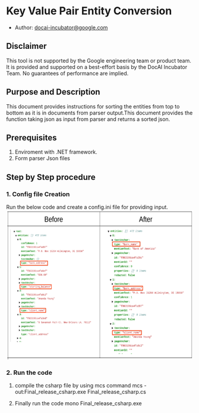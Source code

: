 # Key Value Pair Entity Conversion

* Author: docai-incubator@google.com


## Disclaimer

This tool is not supported by the Google engineering team or product team. It is provided and supported on a best-effort basis by the DocAI Incubator Team. No guarantees of performance are implied.


## Purpose and Description
This document provides instructions for sorting the entities from top to bottom as it is in documents from parser output.This document provides the function taking json as input from parser and returns a sorted json.


## Prerequisites

1. Enviroment with .NET framework.
2. Form parser Json files 



## Step by Step procedure 
### 1. Config file Creation
Run the below code and create a config.ini file for providing input.
<img src="./Images/entity_sorting_output.png" width=800 height=400 alt="Entity sorting output image">


### 2. Run the code
1. compile the csharp file by using mcs command
mcs -out:Final_release_csharp.exe Final_release_csharp.cs

2. Finally run the code
mono Final_release_csharp.exe
